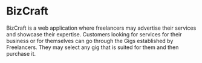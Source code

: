 # BizCraft
 BizCraft is a web application where  freelancers may advertise their  services and showcase their  expertise. Customers looking for  services for their business or for  themselves can go through the Gigs  established by Freelancers. They  may select any gig that is suited for  them and then purchase it.
